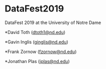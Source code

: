 # DataFest2019
DataFest 2019 at the University of Notre Dame

*David Toth (dtoth1@nd.edu)

*Gavin Inglis (ginglis@nd.edu)

*Frank Zornow (fzornow@nd.edu)

*Jonathan Plas (jplas@nd.edu)
